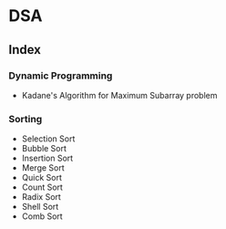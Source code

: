 # DSA
## Index
### Dynamic Programming
* Kadane's Algorithm for Maximum Subarray problem
### Sorting
* Selection Sort
* Bubble Sort
* Insertion Sort
* Merge Sort
* Quick Sort
* Count Sort
* Radix Sort
* Shell Sort
* Comb Sort
